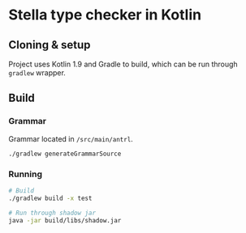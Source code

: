 # Stella type checker in Kotlin

## Cloning & setup

Project uses Kotlin 1.9 and Gradle to build, which can be run through `gradlew` wrapper.

## Build

### Grammar

Grammar located in `/src/main/antrl`.

```
./gradlew generateGrammarSource
```

### Running

```bash
# Build
./gradlew build -x test

# Run through shadow jar
java -jar build/libs/shadow.jar
```